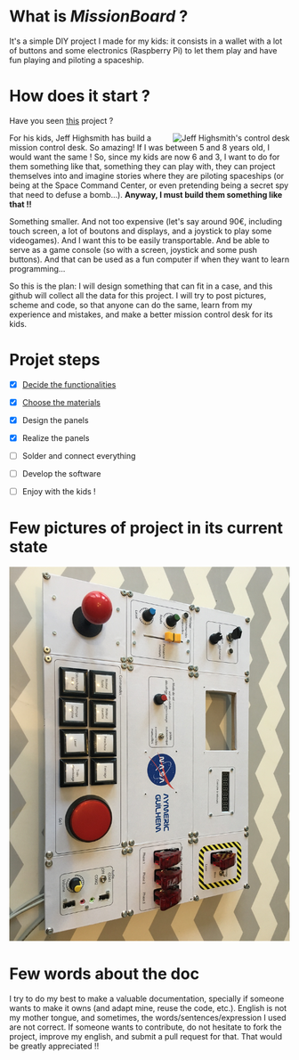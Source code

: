 # What is *MissionBoard* ?

It's a simple DIY project I made for my kids: it consists in a wallet with a lot of buttons and some electronics (Raspberry Pi) to let them play and have fun playing and piloting a spaceship.

# How does it start ?

Have you seen [this](http://makezine.com/projects/mission-control-desk) project ?

<IMG alt="Jeff Highsmith's control desk" href="photos/missioncontrol.png" align="right"/>

For his kids, Jeff Highsmith has build a mission control desk. So amazing! If I was between 5 and 8 years old, I would want the same ! So, since my kids are now 6 and 3, I want to do for them something like that, something they can play with, they can project themselves into and imagine stories where they are piloting spaceships (or being at the Space Command Center, or even pretending being a secret spy that need to defuse a bomb...). **Anyway, I must build them something like that !!**

Something smaller. And not too expensive (let's say around 90€, including touch screen, a lot of boutons and displays, and a joystick to play some videogames).
And I want this to be easily transportable. And be able to serve as a game console (so with a screen, joystick and some push buttons). And that can be used as a fun computer if when they want to learn programming...

So this is the plan: I will design something that can fit in a case, and this github will collect all the data for this project. I will try to post pictures, scheme and code, so that anyone can do the same, learn from my experience and mistakes, and make a better mission control desk for its kids.

# Projet steps

- [x] [Decide the functionalities](functionalities.md)
- [x] [Choose the materials](bom.md)
- [x] Design the panels
- [x] Realize the panels
- [ ] Solder and connect everything
- [ ] Develop the software
- [ ] Enjoy with the kids !


# Few pictures of project in its current state

![bottom panel](photos/IMG_2284.JPG)


# Few words about the doc
I try to do my best to make a valuable documentation, specially if someone wants to make it owns (and adapt mine, reuse the code, etc.).
English is not my mother tongue, and sometimes, the words/sentences/expression I used are not correct.
If someone wants to contribute, do not hesitate to fork the project, improve my english, and submit a pull request for that. That would be greatly appreciated !!


